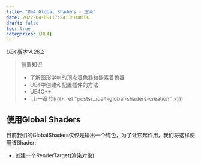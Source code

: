 ```yaml
---
title: "Ue4 Global Shaders - 渲染"
date: 2022-04-08T17:24:36+08:00
draft: false
toc: true
categories: [UE4]
---
```

*UE4版本:4.26.2*

>前置知识
> - 了解图形学中的顶点着色器和像素着色器
> - UE4中创建和配置插件的方法
> - UE4C++
> - [上一章节]({{< ref "posts/../ue4-global-shaders-creation" >}})

## 使用Global Shaders
目前我们的GlobalShaders仅仅是输出一个纯色，为了让它起作用，我们将这样使用该Shader:
- 创建一个RenderTarget(渲染对象)